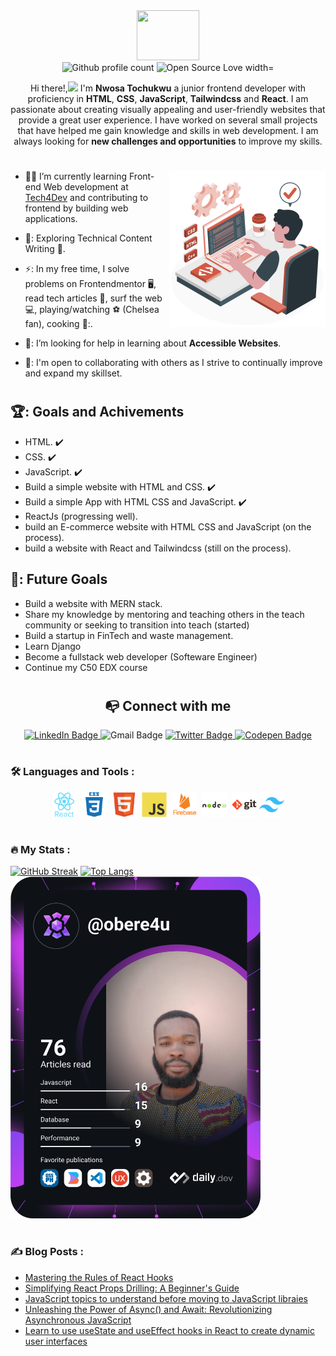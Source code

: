 <div id="header" align="center">
  <img src="https://media.giphy.com/media/lP8xu5t2DLGG045H8F/giphy.gif" width="100" height="80"/>
  <div>
    <img src="https://komarev.com/ghpvc/?username=obere4u&style=plastic-square&color=brightgreen" alt="Github profile count" width="120"/> 
    <img src="https://firstcontributions.github.io/open-source-badges/badges/open-source-v1/open-source.svg" alt="Open Source Love width="120" />
  </div>
  
  <p>
    Hi there!,<img src="https://media.giphy.com/media/hvRJCLFzcasrR4ia7z/giphy.gif" width="20px"/>
    I'm <strong>Nwosa Tochukwu</strong> a junior frontend developer with proficiency in <strong>HTML</strong>, <strong>CSS</strong>, <strong>JavaScript</strong>, <strong>Tailwindcss</strong> and <strong>React</strong>. I am passionate about creating visually appealing and user-friendly websites that provide a great user experience. I have worked on several small projects that have helped me gain knowledge and skills in web development. I am always looking for <strong>new challenges and opportunities</strong> to improve my skills.
  </p>
</div>

 #

<p>
  <img src="./about_image.svg" width="250" height="250" align="right"/>

  - :student: I’m currently learning Front-end Web development at [Tech4Dev](https://tech4dev.com/) and contributing to frontend by building web applications.

  - 🌱: Exploring Technical Content Writing 📓.

  - ⚡: In my free time, I solve problems on Frontendmentor 🖥️, read tech articles 📖, surf the web 💻, playing/watching ⚽ (Chelsea fan), cooking 🥘:.

  - 🤝: I’m looking for help in learning about **Accessible Websites**.

  - 👬: I'm open to collaborating with others as I strive to continually improve and expand my skillset.

  #

  ## 🏆: Goals and Achivements 

  - HTML. ✔️
  - CSS. ✔️
  - JavaScript. ✔️
  - Build a simple website with HTML and CSS. ✔️
  - Build a simple App with HTML CSS and JavaScript. ✔️
  - ReactJs (progressing well).
  - build an E-commerce website with HTML CSS and JavaScript (on the process).
  - build a website with React and Tailwindcss (still on the process).

  ## 🎯: Future Goals

  - Build a website with MERN stack.
  - Share my knowledge by mentoring and teaching others in the teach community or seeking to transition into teach (started)
  - Build a startup in FinTech and waste management.
  - Learn Django
  - Become a fullstack web developer (Softeware Engineer)
  - Continue my C50 EDX course 
</p>

#

<div align="center">
  
  ## :mailbox_with_no_mail: Connect with me
     
  <div id="badges">
    <a href="your-linkedin-URL">
      <img src="https://img.shields.io/badge/LinkedIn-blue?style=for-the-badge&logo=linkedin&logoColor=white" alt="LinkedIn Badge"/>
    </a>
    <a mailto:"obere4u@gmail.com">
      <img src="https://img.shields.io/badge/Gmail-red?style=for-the-badge&logo=gmail&logoColor=white" alt="Gmail Badge"/>
    </a>
    <a href="https://twitter.com/obere4u">
      <img src="https://img.shields.io/badge/Twitter-blue?style=for-the-badge&logo=twitter&logoColor=white" alt="Twitter Badge"/>
    </a>
    <a href="https://codepen.io/obere4u">
      <img src="https://img.shields.io/badge/codepen-black?style=for-the-badge&logo=codepen&logoColor=white" alt="Codepen Badge"/>
    </a>
  </div>
</div>

#

### :hammer_and_wrench: Languages and Tools :
<div align="center">
  <img src="https://github.com/devicons/devicon/blob/master/icons/react/react-original-wordmark.svg" title="React" alt="React" width="40" height="40"/>&nbsp;
  <img src="https://github.com/devicons/devicon/blob/master/icons/css3/css3-plain-wordmark.svg"  title="CSS3" alt="CSS" width="40" height="40"/>&nbsp;
  <img src="https://github.com/devicons/devicon/blob/master/icons/html5/html5-original.svg" title="HTML5" alt="HTML" width="40" height="40"/>&nbsp;
  <img src="https://github.com/devicons/devicon/blob/master/icons/javascript/javascript-original.svg" title="JavaScript" alt="JavaScript" width="40" height="40"/>&nbsp;
  <img src="https://github.com/devicons/devicon/blob/master/icons/firebase/firebase-plain-wordmark.svg" title="Firebase" alt="Firebase" width="40" height="40"/>&nbsp;
  <img src="https://github.com/devicons/devicon/blob/master/icons/nodejs/nodejs-original-wordmark.svg" title="NodeJS" alt="NodeJS" width="40" height="40"/>&nbsp;
  <img src="https://github.com/devicons/devicon/blob/master/icons/git/git-original-wordmark.svg" title="Git" **alt="Git" width="40" height="40"/>
  <img src="https://github.com/devicons/devicon/blob/master/icons/tailwindcss/tailwindcss-plain.svg" title="Tailwindcss" alt="Tailwindcss" width="40" />
</div>

#

### :fire: My Stats :
[![GitHub Streak](https://github-readme-streak-stats.herokuapp.com?user=obere4u&theme=dark&border_radius=9.9&fire=EB5454)](https://git.io/streak-stats)
[![Top Langs](https://github-readme-stats.vercel.app/api/top-langs/?username=obere4u&layout=compact&theme=vision-friendly-dark)](https://github.com/anuraghazra/github-readme-stats) 
<a href="https://app.daily.dev/obere4u"><img src="https://github.com/obere4u/obere4u/blob/main/devcard.svg" width="400" alt="Tochukwu Nwosa's Dev Card"/></a>

#

### :writing_hand: Blog Posts :

<!-- BLOG-POST-LIST:START -->
- [Mastering the Rules of React Hooks](https://dev.to/obere4u/mastering-the-rules-of-react-hooks-3ao5)
- [Simplifying React Props Drilling: A Beginner&#39;s Guide](https://dev.to/obere4u/simplifying-react-props-drilling-a-beginners-guide-3kpc)
- [JavaScript topics to understand before moving to JavaScript libraies](https://dev.to/obere4u/javascript-topics-to-understand-before-moving-to-javascript-libraies-agk)
- [Unleashing the Power of Async&lpar;&rpar; and Await: Revolutionizing Asynchronous JavaScript](https://dev.to/obere4u/unleashing-the-power-of-async-and-await-revolutionizing-asynchronous-javascript-1d8m)
- [Learn to use useState and useEffect hooks in React to create dynamic user interfaces](https://dev.to/obere4u/learn-to-use-usestate-and-useeffect-hooks-in-react-to-create-dynamic-user-interfaces-20dj)
<!-- BLOG-POST-LIST:END -->


